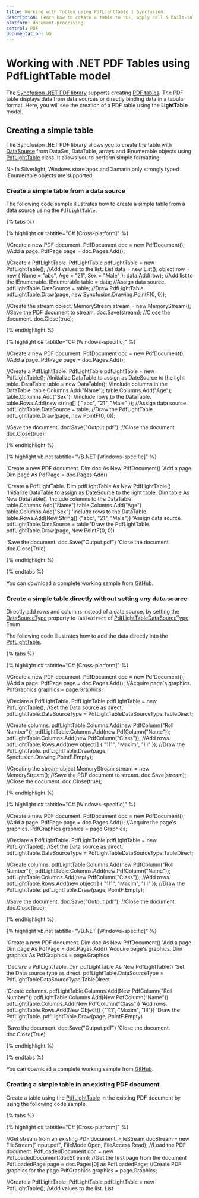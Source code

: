 ```yaml
---
title: Working with Tables using PdfLightTable | Syncfusion
description: Learn how to create a table to PDF, apply cell & built-in table styles, automatic pagination, customize the rows and columns, and more using the PdfLightTable.  
platform: document-processing
control: PDF
documentation: UG
---
```


# Working with .NET PDF Tables using PdfLightTable model

The [Syncfusion .NET PDF library](https://www.syncfusion.com/document-processing/pdf-framework/net) supports creating [PDF tables](https://www.syncfusion.com/document-processing/pdf-framework/net/pdf-library/pdf-tables). The PDF table displays data from data sources or directly binding data in a tabular format. Here, you will see the creation of a PDF table using the **LightTable** model.  

## Creating a simple table 

The Syncfusion .NET PDF library allows you to create the table with [DataSource](https://help.syncfusion.com/cr/document-processing/Syncfusion.Pdf.Tables.PdfLightTable.html#Syncfusion_Pdf_Tables_PdfLightTable_DataSource) from DataSet, DataTable, arrays and IEnumerable objects using [PdfLightTable](https://help.syncfusion.com/cr/document-processing/Syncfusion.Pdf.Tables.PdfLightTable.html) class. It allows you to perform simple formatting. 

N> In Silverlight, Windows store apps and Xamarin only strongly typed IEnumerable objects are supported.

### Create a simple table from a data source 

The following code sample illustrates how to create a simple table from a data source using the ``PdfLightTable``.

{% tabs %}

{% highlight c# tabtitle="C# [Cross-platform]" %}

//Create a new PDF document.
PdfDocument doc = new PdfDocument();
//Add a page.
PdfPage page = doc.Pages.Add();

//Create a PdfLightTable.
PdfLightTable pdfLightTable = new PdfLightTable();
//Add values to the list.
List<object> data = new List<object>();
object row = new { Name = "abc", Age = "21", Sex = "Male" };
data.Add(row);
//Add list to the IEnumerable.
IEnumerable<object> table = data;
//Assign data source.
pdfLightTable.DataSource = table;
//Draw PdfLightTable.
pdfLightTable.Draw(page, new Syncfusion.Drawing.PointF(0, 0));

//Create the stream object.
MemoryStream stream = new MemoryStream();
//Save the PDF document to stream.
doc.Save(stream);
//Close the document.
doc.Close(true);

{% endhighlight %}

{% highlight c# tabtitle="C# [Windows-specific]" %}

//Create a new PDF document.
PdfDocument doc = new PdfDocument();
//Add a page.
PdfPage page = doc.Pages.Add();

//Create a PdfLightTable.
PdfLightTable pdfLightTable = new PdfLightTable();
//Initialize DataTable to assign as DateSource to the light table.
DataTable table = new DataTable();
//Include columns in the DataTable.
table.Columns.Add("Name");
table.Columns.Add("Age");
table.Columns.Add("Sex");
//Include rows to the DataTable.
table.Rows.Add(new string[] { "abc", "21", "Male" });
//Assign data source.
pdfLightTable.DataSource = table;
//Draw the PdfLightTable.
pdfLightTable.Draw(page, new PointF(0, 0));

//Save the document.
doc.Save("Output.pdf");
//Close the document.
doc.Close(true);

{% endhighlight %}

{% highlight vb.net tabtitle="VB.NET [Windows-specific]" %}

'Create a new PDF document.
Dim doc As New PdfDocument()
'Add a page.
Dim page As PdfPage = doc.Pages.Add()

'Create a PdfLightTable.
Dim pdfLightTable As New PdfLightTable()
'Initialize DataTable to assign as DateSource to the light table.
Dim table As New DataTable()
'Include columns to the DataTable.
table.Columns.Add("Name")
table.Columns.Add("Age")
table.Columns.Add("Sex")
'Include rows to the DataTable.
table.Rows.Add(New String() {"abc", "21", "Male"})
'Assign data source.
pdfLightTable.DataSource = table
'Draw the PdfLightTable.
pdfLightTable.Draw(page, New PointF(0, 0))

'Save the document.
doc.Save("Output.pdf")
'Close the document.
doc.Close(True)

{% endhighlight %}

{% endtabs %}

You can download a complete working sample from [GitHub](https://github.com/SyncfusionExamples/PDF-Examples/tree/master/Table/PdfLightTable/Create-simple-table-from-data-source).

### Create a simple table directly without setting any data source 

Directly add rows and columns instead of a data source, by setting the [DataSourceType](https://help.syncfusion.com/cr/document-processing/Syncfusion.Pdf.Tables.PdfLightTable.html#Syncfusion_Pdf_Tables_PdfLightTable_DataSourceType) property to ``TableDirect`` of [PdfLightTableDataSourceType](https://help.syncfusion.com/cr/document-processing/Syncfusion.Pdf.Tables.PdfLightTableDataSourceType.html) Enum. 

The following code illustrates how to add the data directly into the [PdfLightTable](https://help.syncfusion.com/cr/document-processing/Syncfusion.Pdf.Tables.PdfLightTable.html). 

{% tabs %}

{% highlight c# tabtitle="C# [Cross-platform]" %}

//Create a new PDF document.
PdfDocument doc = new PdfDocument();
//Add a page.
PdfPage page = doc.Pages.Add();
//Acquire page's graphics.
PdfGraphics graphics = page.Graphics;

//Declare a PdfLightTable.
PdfLightTable pdfLightTable = new PdfLightTable();
//Set the Data source as direct.
pdfLightTable.DataSourceType = PdfLightTableDataSourceType.TableDirect;

//Create columns.
pdfLightTable.Columns.Add(new PdfColumn("Roll Number"));
pdfLightTable.Columns.Add(new PdfColumn("Name"));
pdfLightTable.Columns.Add(new PdfColumn("Class"));
//Add rows.
pdfLightTable.Rows.Add(new object[] { "111", "Maxim", "III" });
//Draw the PdfLightTable.
pdfLightTable.Draw(page, Syncfusion.Drawing.PointF.Empty);

//Creating the stream object
MemoryStream stream = new MemoryStream();
//Save the PDF document to stream.
doc.Save(stream);
//Close the document.
doc.Close(true);

{% endhighlight %}

{% highlight c# tabtitle="C# [Windows-specific]" %}

//Create a new PDF document.
PdfDocument doc = new PdfDocument();
//Add a page.
PdfPage page = doc.Pages.Add();
//Acquire the page's graphics.
PdfGraphics graphics = page.Graphics;

//Declare a PdfLightTable.
PdfLightTable pdfLightTable = new PdfLightTable();
//Set the Data source as direct.
pdfLightTable.DataSourceType = PdfLightTableDataSourceType.TableDirect;

//Create columns.
pdfLightTable.Columns.Add(new PdfColumn("Roll Number"));
pdfLightTable.Columns.Add(new PdfColumn("Name"));
pdfLightTable.Columns.Add(new PdfColumn("Class"));
//Add rows.
pdfLightTable.Rows.Add(new object[] { "111", "Maxim", "III" });
//Draw the PdfLightTable.
pdfLightTable.Draw(page, PointF.Empty);

//Save the document.
doc.Save("Output.pdf");
//Close the document.
doc.Close(true);

{% endhighlight %}

{% highlight vb.net tabtitle="VB.NET [Windows-specific]" %}

'Create a new PDF document.
Dim doc As New PdfDocument()
'Add a page.
Dim page As PdfPage = doc.Pages.Add()
'Acquire page's graphics.
Dim graphics As PdfGraphics = page.Graphics

'Declare a PdfLightTable.
Dim pdfLightTable As New PdfLightTable()
'Set the Data source type as direct.
pdfLightTable.DataSourceType = PdfLightTableDataSourceType.TableDirect

'Create columns.
pdfLightTable.Columns.Add(New PdfColumn("Roll Number"))
pdfLightTable.Columns.Add(New PdfColumn("Name"))
pdfLightTable.Columns.Add(New PdfColumn("Class"))
'Add rows.
pdfLightTable.Rows.Add(New Object() {"111", "Maxim", "III"})
'Draw the PdfLightTable.
pdfLightTable.Draw(page, PointF.Empty)

'Save the document.
doc.Save("Output.pdf")
'Close the document.
doc.Close(True)

{% endhighlight %}

{% endtabs %}

You can download a complete working sample from [GitHub](https://github.com/SyncfusionExamples/PDF-Examples/tree/master/Table/PdfLightTable/Add-the-data-directly-into-the-PDF-table).

### Creating a simple table in an existing PDF document 

Create a table using the [PdfLightTable](https://help.syncfusion.com/cr/document-processing/Syncfusion.Pdf.Tables.PdfLightTable.html) in the existing PDF document by using the following code sample. 

{% tabs %}

{% highlight c# tabtitle="C# [Cross-platform]" %}

//Get stream from an existing PDF document. 
FileStream docStream = new FileStream("input.pdf", FileMode.Open, FileAccess.Read);
//Load the PDF document. 
PdfLoadedDocument doc = new PdfLoadedDocument(docStream);
//Get the first page from the document
PdfLoadedPage page = doc.Pages[0] as PdfLoadedPage;
//Create PDF graphics for the page
PdfGraphics graphics = page.Graphics;

//Create a PdfLightTable.
PdfLightTable pdfLightTable = new PdfLightTable();
//Add values to the list.
List<object> data = new List<object>();
object row = new { Name = "abc", Age = "21", Sex = "Male" };
data.Add(row);

//Add list to IEnumerable.
IEnumerable<object> table = data;
//Assign data source.
pdfLightTable.DataSource = table;
//Draw PdfLightTable.
pdfLightTable.Draw(graphics, new Syncfusion.Drawing.PointF(0, 0));

//Creating the stream object.
MemoryStream stream = new MemoryStream();
//Save the PDF document to stream.
doc.Save(stream);
//Close the document.
doc.Close(true);

{% endhighlight %}

{% highlight c# tabtitle="C# [Windows-specific]" %}

//Load a PDF document.
PdfLoadedDocument doc = new PdfLoadedDocument("input.pdf");
//Get the first page from document.
PdfLoadedPage page = doc.Pages[0] as PdfLoadedPage;         
//Create PDF graphics for the page.
PdfGraphics graphics = page.Graphics;
            
// Create a PdfLightTable.
PdfLightTable pdfLightTable = new PdfLightTable();
//Initialize DataTable to assign as DateSource to the light table.
DataTable table = new DataTable();
//Include columns in the DataTable.
table.Columns.Add("Name");
table.Columns.Add("Age");
table.Columns.Add("Sex");
//Include rows to the DataTable.
table.Rows.Add(new string[] { "abc", "21", "Male" });
//Assign data source.
pdfLightTable.DataSource = table;
//Draw PdfLightTable.
pdfLightTable.Draw(graphics, new PointF(0, 0));

//Save the document.
doc.Save("Output.pdf");
//Close the document.
doc.Close(true);

{% endhighlight %}

{% highlight vb.net tabtitle="VB.NET [Windows-specific]" %}

'Load a PDF document.
Dim doc As New PdfLoadedDocument("input.pdf")
'Get the first page from document.
Dim page As PdfLoadedPage = TryCast(doc.Pages(0), PdfLoadedPage)
'Create PDF graphics for the page.
Dim graphics As PdfGraphics = page.Graphics

'Create a PdfLightTable.
Dim pdfLightTable As New PdfLightTable()
'Initialize DataTable to assign as DateSource to the light table.
Dim table As New DataTable()
'Include columns to the DataTable.
table.Columns.Add("Name")
table.Columns.Add("Age")
table.Columns.Add("Sex")
'Include rows to the DataTable.
table.Rows.Add(New String() {"abc", "21", "Male"})
'Assign data source.
pdfLightTable.DataSource = table
'Draw PdfLightTable.
pdfLightTable.Draw(graphics, New PointF(0, 0))

'Save the document.
doc.Save("Output.pdf")
'Close the document.
doc.Close(True)

{% endhighlight %}
{% endtabs %}

You can download a complete working sample from [GitHub](https://github.com/SyncfusionExamples/PDF-Examples/tree/master/Table/PdfLightTable/Creating-the-table-in-an-existing-PDF-document).

## Support for cell customization 

The [PdfLightTable](https://help.syncfusion.com/cr/document-processing/Syncfusion.Pdf.Tables.PdfLightTable.html) allows users to customize cell font, background, border, etc. using [PdfCellStyle](https://help.syncfusion.com/cr/document-processing/Syncfusion.Pdf.Tables.PdfCellStyle.html).

The following code sample illustrates how to customize the cell properties in ``PdfLightTable``.

{% tabs %}

{% highlight c# tabtitle="C# [Cross-platform]" %}

//Create a new PDF document.
PdfDocument doc = new PdfDocument();
//Add a page.
PdfPage page = doc.Pages.Add();

//Create a PdfLightTable.
PdfLightTable pdfLightTable = new PdfLightTable();
//Set the DataSourceType as Direct.
pdfLightTable.DataSourceType = PdfLightTableDataSourceType.TableDirect;
//Create columns.
pdfLightTable.Columns.Add(new PdfColumn("Roll Number"));
pdfLightTable.Columns.Add(new PdfColumn("Name"));
pdfLightTable.Columns.Add(new PdfColumn("Class"));
//Add Rows.
pdfLightTable.Rows.Add(new object[] { "111", "Maxim", "III" });
pdfLightTable.Rows.Add(new object[] { "112", "Minim", "III" });

//Create the font for setting the style.
PdfFont font = new PdfStandardFont(PdfFontFamily.Helvetica, 14);
//Declare and define the alternate style.
PdfCellStyle altStyle = new PdfCellStyle(font, PdfBrushes.White, PdfPens.Green);
altStyle.BackgroundBrush = PdfBrushes.DarkGray;
//Declare and define the header style.
PdfCellStyle headerStyle = new PdfCellStyle(font, PdfBrushes.White, PdfPens.Brown);
headerStyle.BackgroundBrush = PdfBrushes.Red;
//Set the alternate and header style to table. 
pdfLightTable.Style.AlternateStyle = altStyle;
pdfLightTable.Style.HeaderStyle = headerStyle;
//Show header in the table.
pdfLightTable.Style.ShowHeader = true;
//Draw the PdfLightTable.
pdfLightTable.Draw(page, Syncfusion.Drawing.PointF.Empty);

//Creating the stream object.
MemoryStream stream = new MemoryStream();
//Save the PDF document to stream.
doc.Save(stream);
//Close the document.
doc.Close(true);

{% endhighlight %}

{% highlight c# tabtitle="C# [Windows-specific]" %}

//Create a new PDF document.
PdfDocument doc = new PdfDocument();
//Add a page.
PdfPage page = doc.Pages.Add();

//Create a PdfLightTable.
PdfLightTable pdfLightTable = new PdfLightTable();
//Set the DataSourceType as Direct.
pdfLightTable.DataSourceType = PdfLightTableDataSourceType.TableDirect;

//Create columns.
pdfLightTable.Columns.Add(new PdfColumn("Roll Number"));
pdfLightTable.Columns.Add(new PdfColumn("Name"));
pdfLightTable.Columns.Add(new PdfColumn("Class"));
//Add Rows.
pdfLightTable.Rows.Add(new object[] { "111", "Maxim", "III" });
pdfLightTable.Rows.Add(new object[] { "112", "Minim", "III" });

//Create the font for setting the style.
PdfFont font = new PdfStandardFont(PdfFontFamily.Helvetica, 14);
//Declare and define the alternate style.
PdfCellStyle altStyle = new PdfCellStyle(font, PdfBrushes.White, PdfPens.Green);
altStyle.BackgroundBrush = PdfBrushes.DarkGray;
//Declare and define the header style.
PdfCellStyle headerStyle = new PdfCellStyle(font, PdfBrushes.White, PdfPens.Brown);
headerStyle.BackgroundBrush = PdfBrushes.Red;
//Set the alternate style and header style to table. 
pdfLightTable.Style.AlternateStyle = altStyle;
pdfLightTable.Style.HeaderStyle = headerStyle;
//Show header in the table.
pdfLightTable.Style.ShowHeader = true;
//Draw the PdfLightTable.
pdfLightTable.Draw(page, PointF.Empty);

//Save the document.
doc.Save("Output.pdf");
//Close the document.
doc.Close(true);

{% endhighlight %}

{% highlight vb.net tabtitle="VB.NET [Windows-specific]" %}

'Create a new PDF document.
Dim doc As New PdfDocument()
'Add a page.
Dim page As PdfPage = doc.Pages.Add()

'Create a PdfLightTable.
Dim pdfLightTable As New PdfLightTable()
'Set the DataSourceType as Direct.
pdfLightTable.DataSourceType = PdfLightTableDataSourceType.TableDirect

'Create columns.
pdfLightTable.Columns.Add(New PdfColumn("Roll Number"))
pdfLightTable.Columns.Add(New PdfColumn("Name"))
pdfLightTable.Columns.Add(New PdfColumn("Class"))
'Add Rows.
pdfLightTable.Rows.Add(New Object() {"111", "Maxim", "III"})
pdfLightTable.Rows.Add(New Object() {"112", "Minim", "III"})

'Create the font for setting the style.
Dim font As PdfFont = New PdfStandardFont(PdfFontFamily.Helvetica, 14)
'Declare and define the alternate style.
Dim altStyle As New PdfCellStyle(font, PdfBrushes.White, PdfPens.Green)
altStyle.BackgroundBrush = PdfBrushes.DarkGray
'Declare and define the header style.
Dim headerStyle As New PdfCellStyle(font, PdfBrushes.White, PdfPens.Brown)
headerStyle.BackgroundBrush = PdfBrushes.Red
'Set the alternate and header style to table. 
pdfLightTable.Style.AlternateStyle = altStyle
pdfLightTable.Style.HeaderStyle = headerStyle
'Show the header in the table.
pdfLightTable.Style.ShowHeader = True
'Draw the PdfLightTable.
pdfLightTable.Draw(page, PointF.Empty)

'Save the document.
doc.Save("Output.pdf")
'Close the document.
doc.Close(True)

{% endhighlight %}
{% endtabs %}

You can download a complete working sample from [GitHub](https://github.com/SyncfusionExamples/PDF-Examples/tree/master/Table/PdfLightTable/Customize-the-table-cell-in-PDF-document).

### Draw graphics elements in a particular cell 

You can set different styles for particular cell using [BeginCellLayout](https://help.syncfusion.com/cr/document-processing/Syncfusion.Pdf.Tables.PdfLightTable.html) and [EndCellLayout](https://help.syncfusion.com/cr/document-processing/Syncfusion.Pdf.Tables.PdfLightTable.html) events in [PdfLightTable](https://help.syncfusion.com/cr/document-processing/Syncfusion.Pdf.Tables.PdfLightTable.html) class. 

The following code example illustrates how to draw the graphics elements in the particular cell using these event handlers. 

{% tabs %}

{% highlight c# tabtitle="C# [Cross-platform]" %}

//Create a new PDF document.
PdfDocument doc = new PdfDocument();
//Add a page.
PdfPage page = doc.Pages.Add();

//Create a PdfLightTable.
PdfLightTable pdfLightTable = new PdfLightTable();
//Set the DataSourceType as Direct.
pdfLightTable.DataSourceType = PdfLightTableDataSourceType.TableDirect;

//Create columns.
pdfLightTable.Columns.Add(new PdfColumn("Roll Number"));
pdfLightTable.Columns.Add(new PdfColumn("Name"));
pdfLightTable.Columns.Add(new PdfColumn("Class"));
//Add rows.
pdfLightTable.Rows.Add(new object[] { "111", "Maxim", "III" });
pdfLightTable.Rows.Add(new object[] { "112", "Minim", "III" });
//Subscribe to events.
pdfLightTable.BeginCellLayout += pdfLightTable_BeginCellLayout;
pdfLightTable.EndCellLayout += pdfLightTable_EndCellLayout;
//Show the header.
pdfLightTable.Style.ShowHeader = true;
//Draw the PdfLightTable.
pdfLightTable.Draw(page, Syncfusion.Drawing.PointF.Empty);

//Creating the stream object.
MemoryStream stream = new MemoryStream();
//Save the PDF document to stream.
doc.Save(stream);
//Close the document.
doc.Close(true);

private void pdfLightTable_EndCellLayout(object sender, EndCellLayoutEventArgs args)
{
    if (args.RowIndex == 0 && args.CellIndex == 0)
    {
        //Load the image as a stream.
        FileStream imageStream = new FileStream("Image.jpg", FileMode.Open, FileAccess.Read);
        args.Graphics.DrawImage(new PdfBitmap(imageStream), args.Bounds);
    }
}
private void pdfLightTable_BeginCellLayout(object sender, BeginCellLayoutEventArgs args)
{
    if (args.RowIndex == 0 && args.CellIndex == 1)
    {
        args.Graphics.DrawEllipse(PdfBrushes.Red, args.Bounds);
    }
}

{% endhighlight %}

{% highlight c# tabtitle="C# [Windows-specific]" %}

//Create a new PDF document.
PdfDocument doc = new PdfDocument();
//Add a page.
PdfPage page = doc.Pages.Add();

//Create a PdfLightTable.
PdfLightTable pdfLightTable = new PdfLightTable();
//Set the DataSourceType as Direct.
pdfLightTable.DataSourceType = PdfLightTableDataSourceType.TableDirect;

//Create columns.
pdfLightTable.Columns.Add(new PdfColumn("Roll Number"));
pdfLightTable.Columns.Add(new PdfColumn("Name"));
pdfLightTable.Columns.Add(new PdfColumn("Class"));
//Add rows.
pdfLightTable.Rows.Add(new object[] { "111", "Maxim", "III" });
pdfLightTable.Rows.Add(new object[] { "112", "Minim", "III" });
//Subscribe to events.
pdfLightTable.BeginCellLayout += pdfLightTable_BeginCellLayout;
pdfLightTable.EndCellLayout+=pdfLightTable_EndCellLayout;
//Show the header.
pdfLightTable.Style.ShowHeader = true;
//Draw the PdfLightTable.
pdfLightTable.Draw(page, PointF.Empty);

//Save the document.
doc.Save("Output.pdf");
//Close the document.
doc.Close(true);

private void pdfLightTable_EndCellLayout(object sender, EndCellLayoutEventArgs args)
{
    if (args.RowIndex == 0 && args.CellIndex == 0)
    {
        args.Graphics.DrawImage(new PdfBitmap(imageFileName), args.Bounds);
    }
}
private void pdfLightTable_BeginCellLayout(object sender, BeginCellLayoutEventArgs args)
{
    if (args.RowIndex == 0 && args.CellIndex == 1)
    {
        args.Graphics.DrawEllipse(PdfBrushes.Red, args.Bounds);
    }
}

{% endhighlight %}

{% highlight vb.net tabtitle="VB.NET [Windows-specific]" %}

'Create a new PDF document.
Dim doc As New PdfDocument()
'Add a page.
Dim page As PdfPage = doc.Pages.Add()

'Declare a PdfLightTable.
Dim pdfLightTable As New PdfLightTable()
'Set the DataSourceType as Direct.
pdfLightTable.DataSourceType = PdfLightTableDataSourceType.TableDirect

'Create columns.
pdfLightTable.Columns.Add(New PdfColumn("Roll Number"))
pdfLightTable.Columns.Add(New PdfColumn("Name"))
pdfLightTable.Columns.Add(New PdfColumn("Class"))
'Add rows.
pdfLightTable.Rows.Add(New Object() {"111", "Maxim", "III"})
pdfLightTable.Rows.Add(New Object() {"112", "Minim", "III"})
'Subscribe to events.
AddHandler pdfLightTable.BeginCellLayout, AddressOf pdfLightTable_BeginCellLayout
AddHandler pdfLightTable.EndCellLayout, AddressOf pdfLightTable_EndCellLayout
'Show the header.
pdfLightTable.Style.ShowHeader = True
'Draw the PdfLightTable.
pdfLightTable.Draw(page, PointF.Empty)

'Save the document.
doc.Save("Output.pdf")
'Close the document.
doc.Close(True)

Private Sub pdfLightTable_EndCellLayout(ByVal sender As Object, ByVal args As EndCellLayoutEventArgs)
    If args.RowIndex = 0 AndAlso args.CellIndex = 0 Then
        args.Graphics.DrawImage(New PdfBitmap(imageFileName), args.Bounds)
    End If
End Sub
Private Sub pdfLightTable_BeginCellLayout(ByVal sender As Object, ByVal args As BeginCellLayoutEventArgs)
    If args.RowIndex = 0 AndAlso args.CellIndex = 1 Then
        args.Graphics.DrawEllipse(PdfBrushes.Red, args.Bounds)
    End If
End Sub

{% endhighlight %}

{% endtabs %}

You can download a complete working sample from [GitHub](https://github.com/SyncfusionExamples/PDF-Examples/tree/master/Table/PdfLightTable/Draw-graphics-element-in-particular-cell).

## Support for rows and columns customization 

### Row customization 

[PdfLightTable](https://help.syncfusion.com/cr/document-processing/Syncfusion.Pdf.Tables.PdfLightTable.html) doesn't provide direct support for row customization. However, this can be done through the event handlers. The following code sample illustrates how to customize the row in ``PdfLightTable`` using [BeginRowLayout](https://help.syncfusion.com/cr/document-processing/Syncfusion.Pdf.Tables.PdfLightTable.html#Syncfusion_Pdf_Tables_PdfLightTable_BeginRowLayout) and [EndRowLayout](https://help.syncfusion.com/cr/document-processing/Syncfusion.Pdf.Tables.PdfLightTable.html#Syncfusion_Pdf_Tables_PdfLightTable_EndRowLayout) event handlers.

{% tabs %}

{% highlight c# tabtitle="C# [Cross-platform]" %}

//Create a new PDF document.
PdfDocument doc = new PdfDocument();
//Add a page.
PdfPage page = doc.Pages.Add();

//Create a PdfLightTable.
PdfLightTable pdfLightTable = new PdfLightTable();
//Set the DataSourceType as Direct.
pdfLightTable.DataSourceType = PdfLightTableDataSourceType.TableDirect;

//Create columns.
pdfLightTable.Columns.Add(new PdfColumn("Roll Number"));
pdfLightTable.Columns.Add(new PdfColumn("Name"));
pdfLightTable.Columns.Add(new PdfColumn("Class"));
//Add rows.
pdfLightTable.Rows.Add(new object[] { "111", "Maxim", "III" });
pdfLightTable.Rows.Add(new object[] { "112", "Minim", "III" });
pdfLightTable.Rows.Add(new object[] { "113", "john", "III" });
pdfLightTable.Rows.Add(new object[] { "114", "peter", "III" });
//Subscribe to events.
pdfLightTable.BeginRowLayout += pdfLightTable_BeginRowLayout;
pdfLightTable.EndRowLayout += pdfLightTable_EndRowLayout;
//Draw the PdfLightTable.
pdfLightTable.Draw(page, Syncfusion.Drawing.PointF.Empty);

//Create the stream object.
MemoryStream stream = new MemoryStream();
//Save the PDF document to the stream.
doc.Save(stream);
//Close the document.
doc.Close(true);

private void pdfLightTable_EndRowLayout(object sender, EndRowLayoutEventArgs args)
{
    //Customize the rows when the row layout ends.
    if (args.RowIndex == 3)
    args.Cancel = true;
}

private void pdfLightTable_BeginRowLayout(object sender, BeginRowLayoutEventArgs args)
{
    //Apply the column span.
    if (args.RowIndex == 1)
    {
        PdfLightTable table = (PdfLightTable)sender;
        int count = table.Columns.Count;
        int[] spanMap = new int[count];
        //Set just spanned cells. Negative values are not allowed.
        spanMap[0] = 2;
        spanMap[1] = 3;
        args.ColumnSpanMap = spanMap;
    }
}

{% endhighlight %}

{% highlight c# tabtitle="C# [Windows-specific]" %}

//Create a new PDF document.
PdfDocument doc = new PdfDocument();

//Add a page.
PdfPage page = doc.Pages.Add();

//Create a PdfLightTable.
PdfLightTable pdfLightTable = new PdfLightTable();

//Set the DataSourceType as Direct.
pdfLightTable.DataSourceType = PdfLightTableDataSourceType.TableDirect;

//Create columns.
pdfLightTable.Columns.Add(new PdfColumn("Roll Number"));
pdfLightTable.Columns.Add(new PdfColumn("Name"));
pdfLightTable.Columns.Add(new PdfColumn("Class"));

//Add rows.
pdfLightTable.Rows.Add(new object[] { "111", "Maxim", "III" });
pdfLightTable.Rows.Add(new object[] { "112", "Minim", "III" });
pdfLightTable.Rows.Add(new object[] { "113", "john", "III" });
pdfLightTable.Rows.Add(new object[] { "114", "peter", "III" });

//Subscribe to events.
pdfLightTable.BeginRowLayout+=pdfLightTable_BeginRowLayout;
pdfLightTable.EndRowLayout+=pdfLightTable_EndRowLayout;

//Draw the PdfLightTable.
pdfLightTable.Draw(page, PointF.Empty);

//Save the document.
doc.Save("Output.pdf");
//Close the document.
doc.Close(true);

private void pdfLightTable_EndRowLayout(object sender, EndRowLayoutEventArgs args)
{
    //Customize the rows when the row layout ends.
    if (args.RowIndex == 3)
        args.Cancel = true;
}

private void pdfLightTable_BeginRowLayout(object sender, BeginRowLayoutEventArgs args)
{
    //Apply column span.
    if (args.RowIndex == 1)
    {
        PdfLightTable table = (PdfLightTable)sender;
        int count = table.Columns.Count;
        int[] spanMap = new int[count];

        //Set just spanned cells. Negative values are not allowed.
        spanMap[0] = 2;
        spanMap[1] = 3;
        args.ColumnSpanMap = spanMap;
    }
}

{% endhighlight %}

{% highlight vb.net tabtitle="VB.NET [Windows-specific]" %}

'Create a new PDF document.
Dim doc As New PdfDocument()
'Add a page.
Dim page As PdfPage = doc.Pages.Add()

'Create a PdfLightTable.
Dim pdfLightTable As New PdfLightTable()
'Set the DataSourceType as Direct.
pdfLightTable.DataSourceType = PdfLightTableDataSourceType.TableDirect

'Create columns.
pdfLightTable.Columns.Add(New PdfColumn("Roll Number"))
pdfLightTable.Columns.Add(New PdfColumn("Name"))
pdfLightTable.Columns.Add(New PdfColumn("Class"))
'Add rows.
pdfLightTable.Rows.Add(New Object() { "111", "Maxim", "III" })
pdfLightTable.Rows.Add(New Object() { "112", "Minim", "III" })
pdfLightTable.Rows.Add(New Object() { "113", "john", "III" })
pdfLightTable.Rows.Add(New Object() { "114", "peter", "III" })
'Subscribe to events.
AddHandler pdfLightTable.BeginRowLayout, AddressOf pdfLightTable_BeginRowLayout
AddHandler pdfLightTable.EndRowLayout, AddressOf pdfLightTable_EndRowLayout
'Draw the PdfLightTable.
pdfLightTable.Draw(page, PointF.Empty)

'Save the document.
doc.Save("Output.pdf")
'Close the document.
doc.Close(True)

Private Sub pdfLightTable_EndRowLayout(ByVal sender As Object, ByVal args As EndRowLayoutEventArgs)
    'Customize the rows when the row layout ends.
    If args.RowIndex = 3 Then
        args.Cancel = True
    End If
End Sub
Private Sub pdfLightTable_BeginRowLayout(ByVal sender As Object, ByVal args As BeginRowLayoutEventArgs)
    'Apply column span.
    If args.RowIndex = 1 Then
        Dim table As PdfLightTable = CType(sender, PdfLightTable)
        Dim count As Integer = table.Columns.Count
        Dim spanMap(count - 1) As Integer
        ' Set just spanned cells. Negative values are not allowed.
        spanMap(0) = 2
        spanMap(1) = 3
        args.ColumnSpanMap = spanMap
    End If
End Sub

{% endhighlight %}

{% endtabs %}

You can download a complete working sample from [GitHub](https://github.com/SyncfusionExamples/PDF-Examples/tree/master/Table/PdfLightTable/Row-customization-of-the-table-in-PDF-document).

### Column customization 

The following code sample illustrates how to customize the column in [PdfLightTable](https://help.syncfusion.com/cr/document-processing/Syncfusion.Pdf.Tables.PdfLightTable.html) using the [PdfStringFormat](https://help.syncfusion.com/cr/document-processing/Syncfusion.Pdf.Graphics.PdfStringFormat.html) class. 

{% tabs %}

{% highlight c# tabtitle="C# [Cross-platform]" %}

//Create a new PDF document.
PdfDocument doc = new PdfDocument();
//Add a page
PdfPage page = doc.Pages.Add();
//Acquire the page's graphics.
PdfGraphics graphics = page.Graphics;

//Create a PdfLightTable.
PdfLightTable pdfLightTable = new PdfLightTable();
//Set the DataSourceType as Direct.
pdfLightTable.DataSourceType = PdfLightTableDataSourceType.TableDirect;

//Create columns.
pdfLightTable.Columns.Add(new PdfColumn("Roll Number"));
pdfLightTable.Columns.Add(new PdfColumn("Name"));
pdfLightTable.Columns.Add(new PdfColumn("Class"));
//Add rows.
pdfLightTable.Rows.Add(new object[] { "111", "john", "III" });
//Specify the column name.
pdfLightTable.Columns[1].ColumnName = "Student Name";

//Create and customize the string formats.
PdfStringFormat format = new PdfStringFormat();
format.Alignment = PdfTextAlignment.Center;
format.LineAlignment = PdfVerticalAlignment.Bottom;
//Apply the string format.
pdfLightTable.Columns[0].StringFormat = format;
//Style to display the header.
pdfLightTable.Style.ShowHeader = true;
//Draw the PdfLightTable.
pdfLightTable.Draw(page, Syncfusion.Drawing.PointF.Empty);

//Creating the stream object.
MemoryStream stream = new MemoryStream();
//Save the PDF document to the stream.
doc.Save(stream);
//Close the document.
doc.Close(true);

{% endhighlight %}

{% highlight c# tabtitle="C# [Windows-specific]" %}

//Create a new PDF document.
PdfDocument doc = new PdfDocument();
//Add a page.
PdfPage page = doc.Pages.Add();
//Acquire the page's graphics.
PdfGraphics graphics = page.Graphics;

//Create a PdfLightTable.
PdfLightTable pdfLightTable = new PdfLightTable();
//Set the DataSourceType as Direct.
pdfLightTable.DataSourceType = PdfLightTableDataSourceType.TableDirect;

//Create columns.
pdfLightTable.Columns.Add(new PdfColumn("Roll Number"));
pdfLightTable.Columns.Add(new PdfColumn("Name"));
pdfLightTable.Columns.Add(new PdfColumn("Class"));
//Add rows.
pdfLightTable.Rows.Add(new object[] { "111", "john", "III" });
//Specify the column name.
pdfLightTable.Columns[1].ColumnName = "Student Name";

//Create and customize the string formats.
PdfStringFormat format = new PdfStringFormat();
format.Alignment = PdfTextAlignment.Center;
format.LineAlignment = PdfVerticalAlignment.Bottom;
//Apply the string format.
pdfLightTable.Columns[0].StringFormat = format;
//Style to display header.
pdfLightTable.Style.ShowHeader = true;
//Draw the PdfLightTable.
pdfLightTable.Draw(page, PointF.Empty);

//Save the document.
doc.Save("Output.pdf");
//Close the document.
doc.Close(true);

{% endhighlight %}

{% highlight vb.net tabtitle="VB.NET [Windows-specific]" %}

'Create a new PDF document.
Dim doc As New PdfDocument()
'Add a page.
Dim page As PdfPage = doc.Pages.Add()
'Acquire page's graphics.
Dim graphics As PdfGraphics = page.Graphics

'Create a PdfLightTable.
Dim pdfLightTable As New PdfLightTable()
'Set the DataSourceType as Direct.
pdfLightTable.DataSourceType = PdfLightTableDataSourceType.TableDirect

'Create columns.
pdfLightTable.Columns.Add(New PdfColumn("Roll Number"))
pdfLightTable.Columns.Add(New PdfColumn("Name"))
pdfLightTable.Columns.Add(New PdfColumn("Class"))
'Add rows.
pdfLightTable.Rows.Add(New Object() { "111", "john", "III" })
'Specify the column name.
pdfLightTable.Columns(1).ColumnName = "Student Name"

'Create and customize the string format.
Dim format As New PdfStringFormat()
format.Alignment = PdfTextAlignment.Center
format.LineAlignment = PdfVerticalAlignment.Bottom
'Apply the string format.
pdfLightTable.Columns(0).StringFormat = format
'Style to display the header.
pdfLightTable.Style.ShowHeader = True
'Draw the PdfLightTable.
pdfLightTable.Draw(page, PointF.Empty)

'Save the document.
doc.Save("Output.pdf")
'Close the document.
doc.Close(True)

{% endhighlight %}

{% endtabs %}

You can download a complete working sample from [GitHub](https://github.com/SyncfusionExamples/PDF-Examples/tree/master/Table/PdfLightTable/Column-customization-of-the-table-in-PDF-document).

## Table customization 

The Syncfusion .NET PDF library supports users to create a customizable PDF table like [CellSpacing](https://help.syncfusion.com/cr/document-processing/Syncfusion.Pdf.Tables.PdfLightTableStyle.html#Syncfusion_Pdf_Tables_PdfLightTableStyle_CellSpacing), [CellPadding](https://help.syncfusion.com/cr/document-processing/Syncfusion.Pdf.Tables.PdfLightTableStyle.html#Syncfusion_Pdf_Tables_PdfLightTableStyle_CellPadding), [RepeatHeader](https://help.syncfusion.com/cr/document-processing/Syncfusion.Pdf.Tables.PdfLightTableStyle.html#Syncfusion_Pdf_Tables_PdfLightTableStyle_RepeatHeader), [ShowHeader](https://help.syncfusion.com/cr/document-processing/Syncfusion.Pdf.Tables.PdfLightTableStyle.html#Syncfusion_Pdf_Tables_PdfLightTableStyle_ShowHeader), etc. This can be achieved by using the [PdfLightTableStyle](https://help.syncfusion.com/cr/document-processing/Syncfusion.Pdf.Tables.PdfLightTableStyle.html) class. 

The following code sample illustrates how to customize the table using [PdfLightTable](https://help.syncfusion.com/cr/document-processing/Syncfusion.Pdf.Tables.PdfLightTable.html).

{% tabs %}

{% highlight c# tabtitle="C# [Cross-platform]" %}

//Create a new PDF document.
PdfDocument document = new PdfDocument();
//Add a page.
PdfPage page = document.Pages.Add();

//Create a PdfLightTable.
PdfLightTable pdfLightTable = new PdfLightTable();
//Add values to the list.
List<object> data = new List<object>();
object row = new { Name = "abc", Age = "21", Sex = "Male" };
data.Add(row);

//Add list to IEnumerable.
IEnumerable<object> table = data;
//Assign data source.
pdfLightTable.DataSource = table;
//Declare and define light table style.
PdfLightTableStyle lightTableStyle = new PdfLightTableStyle();
//Set cell padding, which specifies the space between the border and content of the cell.
lightTableStyle.CellPadding = 2;
//Set cell spacing, which specifies the space between the adjacent cells.
lightTableStyle.CellSpacing = 2;
//Sets to show header in the table.
lightTableStyle.ShowHeader = true;
//Sets to repeat the header on each page.
lightTableStyle.RepeatHeader = true;
//Apply style.
pdfLightTable.Style = lightTableStyle;
//Draw PdfLightTable.
pdfLightTable.Draw(page, new PointF(0, 0));

//Creating the stream object.
MemoryStream stream = new MemoryStream();
//Save the document as a stream.
document.Save(stream);
//Close the document.
document.Close(true);
{% endhighlight %}

{% highlight c# tabtitle="C# [Windows-specific]" %}

//Create a new PDF document.
PdfDocument document = new PdfDocument();
//Add a page.
PdfPage page = document.Pages.Add();

//Create a PdfLightTable.
PdfLightTable pdfLightTable = new PdfLightTable();
//Initialize DataTable to assign as DateSource to the light table.
DataTable table = new DataTable();
//Include columns in the DataTable.
table.Columns.Add("Name");
table.Columns.Add("Age");
table.Columns.Add("Sex");
//Include rows to the DataTable.
table.Rows.Add(new string[] { "abc", "21", "Male" });

//Assign data source.
pdfLightTable.DataSource = table;
//Declare and define light table style.
PdfLightTableStyle lightTableStyle = new PdfLightTableStyle();
//Set cell padding, which specifies the space between the border and content of the cell.
lightTableStyle.CellPadding = 2;
//Set cell spacing, which specifies the space between the adjacent cells.
lightTableStyle.CellSpacing = 2;
//Sets to show header in the table.
lightTableStyle.ShowHeader = true;
//Sets to repeat the header on each page.
lightTableStyle.RepeatHeader = true;
//Apply the style.
pdfLightTable.Style = lightTableStyle;
//Draw PdfLightTable.
pdfLightTable.Draw(page, new PointF(0, 0));

//Save the document.
document.Save("Output.pdf");
//Close the document.
document.Close(true);

{% endhighlight %}

{% highlight vb.net tabtitle="VB.NET [Windows-specific]" %}

'Create a new PDF document.
Dim document As New PdfDocument()
'Add a page.
Dim page As PdfPage = document.Pages.Add()

'Create a PdfLightTable.
Dim pdfLightTable As New PdfLightTable()
'Initialize DataTable to assign as DateSource to the light table.
Dim table As New DataTable()
'Include columns to the DataTable.
table.Columns.Add("Name")
table.Columns.Add("Age")
table.Columns.Add("Sex")
'Include rows to the DataTable.
table.Rows.Add(New String() {"abc", "21", "Male"})

'Assign data source.
pdfLightTable.DataSource = table
'Declare and define light table style.
Dim lightTableStyle As New PdfLightTableStyle()
'Set cell padding, which specifies the space between the border and content of the cell.
lightTableStyle.CellPadding = 2
'Set cell spacing, which specifies the space between the adjacent cells.
lightTableStyle.CellSpacing = 2
'Sets to show header in the table.
lightTableStyle.ShowHeader = True
'Sets to repeat the header on each page.
lightTableStyle.RepeatHeader = True
'Apply the style.
pdfLightTable.Style = lightTableStyle
'Draw PdfLightTable.
pdfLightTable.Draw(page, New PointF(0, 0))

'Save the document.
document.Save("Output.pdf")
'Close the document.
document.Close(True)

{% endhighlight %}

{% endtabs %}

You can download a complete working sample from [GitHub](https://github.com/SyncfusionExamples/PDF-Examples/tree/master/Table/PdfLightTable/Customize-the-table-in-a-PDF-document).

## Built-in table styles 

In-built table styles can be applied to [PdfLightTable](https://help.syncfusion.com/cr/document-processing/Syncfusion.Pdf.Tables.PdfLightTable.html), and the appearance is made similar to Microsoft Word’s built-in table styles. You can also apply in-built table styles with the following additional table style options.

* Banded columns
* Banded rows
* First column
* Last column
* Header row
* Last row

The following code example illustrates how to apply built-in table style using [ApplyBuiltinStyle](https://help.syncfusion.com/cr/document-processing/Syncfusion.Pdf.Tables.PdfLightTable.html#Syncfusion_Pdf_Tables_PdfLightTable_ApplyBuiltinStyle_Syncfusion_Pdf_PdfLightTableBuiltinStyle_) method of the ``PdfLightTable`` with styles from [PdfLightTableBuiltinStyle](https://help.syncfusion.com/cr/document-processing/Syncfusion.Pdf.PdfLightTableBuiltinStyle.html) Enum.

{% tabs %}

{% highlight c# tabtitle="C# [Cross-platform]" %}

//Create a new PDF document.
PdfDocument doc = new PdfDocument();
//Add a page.
PdfPage page = doc.Pages.Add();

//Create a PdfLightTable.
PdfLightTable pdfLightTable = new PdfLightTable();
//Add values to the list.
List<object> data = new List<object>();
Object row1 = new { ID = "E01", Name = "Clay" };
Object row2 = new { ID = "E02", Name = "Thomas" };
Object row3 = new { ID = "E03", Name = "George" };
Object row4 = new { ID = "E04", Name = "Steffen" };
Object row5 = new { ID = "E05", Name = "Mathew" };
data.Add(row1);
data.Add(row2);
data.Add(row3);
data.Add(row4);
data.Add(row5);

//Add list to IEnumerable.
IEnumerable<object> dataTable = data;
//Assign data source.
pdfLightTable.DataSource = dataTable;
//Apply built-in table style.
pdfLightTable.ApplyBuiltinStyle(PdfLightTableBuiltinStyle.GridTable4Accent2);
//Draw the grid to the page of a PDF document.
pdfLightTable.Draw(page, new Syncfusion.Drawing.PointF(10, 10));

//Creating the stream object.
MemoryStream stream = new MemoryStream();
//Save the document as a stream.
doc.Save(stream);
//Close the document.
doc.Close(true);

{% endhighlight %}

{% highlight c# tabtitle="C# [Windows-specific]" %}

//Create a new PDF document.
PdfDocument doc = new PdfDocument();
//Add a page.
PdfPage page = doc.Pages.Add();

//Create a PdfLightTable.
PdfLightTable pdfLightTable = new PdfLightTable();
//Create a DataTable.
DataTable dataTable = new DataTable();
//Add columns to the DataTable.
dataTable.Columns.Add("ID");
dataTable.Columns.Add("Name");
//Add rows to the DataTable.
dataTable.Rows.Add(new object[] { "E01", "Clay" });
dataTable.Rows.Add(new object[] { "E02", "Thomas" });
dataTable.Rows.Add(new object[] { "E03", "George" });
dataTable.Rows.Add(new object[] { "E04", "Stefan" });
dataTable.Rows.Add(new object[] { "E05", "Mathew" });
//Assign data source.
pdfLightTable.DataSource = dataTable;
//Apply built-in table style.
pdfLightTable.ApplyBuiltinStyle(PdfLightTableBuiltinStyle.GridTable4Accent2);
//Draw the grid to the page of PDF document.
pdfLightTable.Draw(page, new PointF(10, 10));

//Save the document.
doc.Save("Output.pdf");
//Close the document
doc.Close(true);

{% endhighlight %}

{% highlight vb.net tabtitle="VB.NET [Windows-specific]" %}

'Create a new PDF document.
Dim doc As New PdfDocument()
'Add a page.
Dim page As PdfPage = doc.Pages.Add()

'Create a PdfLightTable.
Dim pdfLightTable As New PdfLightTable()
'Create a DataTable.
Dim dataTable As New DataTable()
'Add columns to the DataTable.
dataTable.Columns.Add("ID")
dataTable.Columns.Add("Name")
'Add rows to the DataTable.
dataTable.Rows.Add(New Object() {"E01", "Clay"})
dataTable.Rows.Add(New Object() {"E02", "Thomas"})
dataTable.Rows.Add(New Object() {"E03", "George"})
dataTable.Rows.Add(new object() { "E04", "Stefan"})
dataTable.Rows.Add(new object() { "E05", "Mathew"})
'Assign data source.
pdfLightTable.DataSource = dataTable
'Apply built-in table style.
pdfLightTable.ApplyBuiltinStyle(PdfLightTableBuiltinStyle.GridTable4Accent2)
'Draw grid to the page of PDF document.
pdfLightTable.Draw(page, New PointF(10, 10))

'Save the document.
doc.Save("Output.pdf")
'Close the document
doc.Close(True)

{% endhighlight %}

{% endtabs %}

You can download a complete working sample from [GitHub](https://github.com/SyncfusionExamples/PDF-Examples/tree/master/Table/PdfLightTable/Create-table-with-built-in-style).

The following image shows the PDF document with ```PdfGridBuiltinStyle.Gridtable4Accent2```.
<img src="Table_images/Gridtable4Accent2.png" alt="Gridtable4Accent2 image" width="100%" Height="Auto"/>

## Pagination 

The Syncfusion .NET PDF library provides support to paginate the [PdfLightTable](https://help.syncfusion.com/cr/document-processing/Syncfusion.Pdf.Tables.PdfLightTable.html) using [PdfLightTableLayoutFormat](https://help.syncfusion.com/cr/document-processing/Syncfusion.Pdf.Tables.PdfLightTableLayoutFormat.html) class. 

The following sample illustrates how to allow the ``PdfLightTable`` to flow across pages. 

{% tabs %}

{% highlight c# tabtitle="C# [Cross-platform]" %}

//Create a new PDF document.
PdfDocument document = new PdfDocument();
//Add a page.
PdfPage page = document.Pages.Add();

//Create a PdfLightTable.
PdfLightTable pdfLightTable = new PdfLightTable();
//Add values to the list.
List<object> data = new List<object>();
//You can add multiple rows.
Object row = new { Name = "abc", Age = "21", Sex = "Male" };
data.Add(row);

//Add list to IEnumerable.
IEnumerable<object> table = data;
//Assign data source.
pdfLightTable.DataSource = table;
//Set properties to paginate the table.
PdfLightTableLayoutFormat layoutFormat = new PdfLightTableLayoutFormat();
layoutFormat.Break = PdfLayoutBreakType.FitPage;
layoutFormat.Layout = PdfLayoutType.Paginate;
//Draw PdfLightTable.
pdfLightTable.Draw(page, new Syncfusion.Drawing.PointF(0, 0), layoutFormat);

//Creating the stream object.
MemoryStream stream = new MemoryStream();
//Save the document as a stream.
document.Save(stream);
//Close the document.
document.Close(true);
{% endhighlight %}

{% highlight c# tabtitle="C# [Windows-specific]" %}

//Create a new PDF document.
PdfDocument document = new PdfDocument();
//Add a page.
PdfPage page = document.Pages.Add();

//Create a PdfLightTable.
PdfLightTable pdfLightTable = new PdfLightTable();
//Initialize DataTable to assign as Date Source to the light table.
DataTable table = new DataTable();
//Include columns in the Data Table.
table.Columns.Add("Name");
table.Columns.Add("Age");
table.Columns.Add("Sex");
//Include rows to the Data Table.
//Add multiple rows.
table.Rows.Add(new string[] { "abc", "21", "Male" });

//Assign data source.
pdfLightTable.DataSource = table;
//Set properties to paginate the table.
PdfLightTableLayoutFormat layoutFormat = new PdfLightTableLayoutFormat();
layoutFormat.Break = PdfLayoutBreakType.FitPage;
layoutFormat.Layout = PdfLayoutType.Paginate;
//Draw PdfLightTable.
pdfLightTable.Draw(page, new PointF(0, 0), layoutFormat);

//Save the document.
document.Save("Output.pdf");
//Close the document.
document.Close(true);

{% endhighlight %}

{% highlight vb.net tabtitle="VB.NET [Windows-specific]" %}

'Create a new PDF document.
Dim document As New PdfDocument()
'Add a page.
Dim page As PdfPage = document.Pages.Add()

'Create a PdfLightTable.
Dim pdfLightTable As New PdfLightTable()
'Initialize DataTable to assign as Date Source to the light table.
Dim table As New DataTable()
'Include columns to the Data Table.
table.Columns.Add("Name")
table.Columns.Add("Age")
table.Columns.Add("Sex")
'Include rows to the Data Table.//you can add multiple rows.
table.Rows.Add(New String() {"abc", "21", "Male"})

'Assign data source.
pdfLightTable.DataSource = table
'Set properties to paginate the table.
Dim layoutFormat As New PdfLightTableLayoutFormat()
layoutFormat.Break = PdfLayoutBreakType.FitPage
layoutFormat.Layout = PdfLayoutType.Paginate
'Draw PdfLightTable.
pdfLightTable.Draw(page, New PointF(0, 0), layoutFormat)

'Save the document.
document.Save("Output.pdf")
'Close the document.
document.Close(True)

{% endhighlight %}

{% endtabs %}

You can download a complete working sample from [GitHub](https://github.com/SyncfusionExamples/PDF-Examples/tree/master/Table/PdfLightTable/Paginate-table-in-a-PDF-document).

## String formatting 

The Syncfusion .NET PDF library supports applying string formatting for a whole table, a column in the table, a row in a table, and a cell in a table using the [PdfStringFormat](https://help.syncfusion.com/cr/document-processing/Syncfusion.Pdf.Graphics.PdfStringFormat.html) class. 

### String formatting for whole table in PdfLightTable

The following code sample explains how to add string formatting for the whole table in [PdfLightTable](https://help.syncfusion.com/cr/document-processing/Syncfusion.Pdf.Tables.PdfLightTable.html).

{% tabs %}

{% highlight c# tabtitle="C# [Cross-platform]" %}

//Create a new PDF document.
PdfDocument document = new PdfDocument();
//Add page to the document.
PdfPage page = document.Pages.Add();

//Create a PdfLightTable.
PdfLightTable lightTable = new PdfLightTable();
//Set the DataSourceType as Direct.
lightTable.DataSourceType = PdfLightTableDataSourceType.TableDirect;
//Create columns.
lightTable.Columns.Add(new PdfColumn("ID"));
lightTable.Columns.Add(new PdfColumn("Name"));
lightTable.Columns.Add(new PdfColumn("Salary"));
//Add rows.
lightTable.Rows.Add(new object[] { "E01", "Clay", "$10,000" });
lightTable.Rows.Add(new object[] { "E02", "Thomas", "$10,500" });
lightTable.Rows.Add(new object[] { "E03", "Simon", "$12,000" });
//Enable the ShowHeader.
lightTable.Style.ShowHeader = true;

//Create and customize the string formats.
PdfStringFormat stringFormat = new PdfStringFormat();
stringFormat.Alignment = PdfTextAlignment.Center;
stringFormat.LineAlignment = PdfVerticalAlignment.Middle;
stringFormat.CharacterSpacing = 2f;
//Apply string formatting for the whole table.
for (int i = 0; i < lightTable.Columns.Count; i++)
{
    lightTable.Columns[i].StringFormat = stringFormat;
}
//Draw the PdfLightTable on the page.
lightTable.Draw(page, new PointF(10, 10));

//Save a PDF to the MemoryStream.
MemoryStream stream = new MemoryStream();
document.Save(stream);
document.Close(true);

{% endhighlight %}

{% highlight c# tabtitle="C# [Windows-specific]" %}

//Create a new PDF document.
PdfDocument document = new PdfDocument();
//Add page to the document.
PdfPage page = document.Pages.Add();

//Create a PdfLightTable.
PdfLightTable lightTable = new PdfLightTable();
//Set the DataSourceType as Direct.
lightTable.DataSourceType = PdfLightTableDataSourceType.TableDirect;
//Create columns.
lightTable.Columns.Add(new PdfColumn("ID"));
lightTable.Columns.Add(new PdfColumn("Name"));
lightTable.Columns.Add(new PdfColumn("Salary"));
//Add rows.
lightTable.Rows.Add(new object[] { "E01", "Clay", "$10,000" });
lightTable.Rows.Add(new object[] { "E02", "Thomas", "$10,500" });
lightTable.Rows.Add(new object[] { "E03", "Simon", "$12,000" });
//Enable the ShowHeader.
lightTable.Style.ShowHeader = true;

//Create and customize the string formats.
PdfStringFormat stringFormat = new PdfStringFormat();
stringFormat.Alignment = PdfTextAlignment.Center;
stringFormat.LineAlignment = PdfVerticalAlignment.Middle;
stringFormat.CharacterSpacing = 2f;
//Apply string formatting for the whole table.
for (int i = 0; i < lightTable.Columns.Count; i++)
{
    lightTable.Columns[i].StringFormat = stringFormat;
}
//Draw the PdfLightTable on page.
lightTable.Draw(page, new PointF(10, 10));

//Save the document and close the instance of PdfDocument.
document.Save("Output.pdf");
document.Close(true);

{% endhighlight %}

{% highlight vb.net tabtitle="VB.NET [Windows-specific]" %}

'Create a new PDF document.
Dim document As PdfDocument = New PdfDocument
'Add page to the document.
Dim page As PdfPage = document.Pages.Add

'Create a PdfLightTable.
Dim lightTable As PdfLightTable = New PdfLightTable
'Set the DataSourceType as Direct.
lightTable.DataSourceType = PdfLightTableDataSourceType.TableDirect
'Create columns.
lightTable.Columns.Add(New PdfColumn("ID"))
lightTable.Columns.Add(New PdfColumn("Name"))
lightTable.Columns.Add(New PdfColumn("Salary"))
'Add rows.
lightTable.Rows.Add(New Object() {"E01", "Clay", "$10,000"})
lightTable.Rows.Add(New Object() {"E02", "Thomas", "$10,500"})
lightTable.Rows.Add(New Object() {"E03", "Simon", "$12,000"})
'Enable the ShowHeader.
lightTable.Style.ShowHeader = True

'Create and customize the string formats.
Dim stringFormat As PdfStringFormat = New PdfStringFormat
stringFormat.Alignment = PdfTextAlignment.Center
stringFormat.LineAlignment = PdfVerticalAlignment.Middle
stringFormat.CharacterSpacing = 2.0F
'Apply string formatting for the whole table.
Dim i As Integer = 0
For i = 0 To lightTable.Columns.Count - 1 Step 1
    lightTable.Columns(i).StringFormat = stringFormat
Next
'Draw the PdfLightTable on the page.
lightTable.Draw(page, New PointF(10, 10))

'Save the document and close the instance of PdfDocument.
document.Save("Output.pdf")
document.Close(True)

{% endhighlight %}

{% endtabs %}

You can download a complete working sample from [GitHub](https://github.com/SyncfusionExamples/PDF-Examples/tree/master/Table/PdfLightTable/Add-string-formatting-for-whole-table-in-a-PDF).

### String formatting to a column in PdfGrid

The following code sample explains how to add string formatting to a column in the [PdfLightTable](https://help.syncfusion.com/cr/document-processing/Syncfusion.Pdf.Tables.PdfLightTable.html).

The following code sample explains how to add string formatting to a column in the [PdfLightTable](https://help.syncfusion.com/cr/document-processing/Syncfusion.Pdf.Tables.PdfLightTable.html).

{% tabs %}

{% highlight c# tabtitle="C# [Cross-platform]" %}

//Create a new PDF document.
PdfDocument document = new PdfDocument();
//Add page to the document.
PdfPage page = document.Pages.Add();

//Create a PdfLightTable.
PdfLightTable lightTable = new PdfLightTable();
//Set the DataSourceType as Direct.
lightTable.DataSourceType = PdfLightTableDataSourceType.TableDirect;
//Create columns.
lightTable.Columns.Add(new PdfColumn("ID"));
lightTable.Columns.Add(new PdfColumn("Name"));
lightTable.Columns.Add(new PdfColumn("Salary"));
//Add rows.
lightTable.Rows.Add(new object[] { "E01", "Clay", "$10,000" });
lightTable.Rows.Add(new object[] { "E02", "Thomas", "$10,500" });
lightTable.Rows.Add(new object[] { "E03", "Simon", "$12,000" });

//create and customize the string formats.
PdfStringFormat stringFormat = new PdfStringFormat();
stringFormat.Alignment = PdfTextAlignment.Center;
stringFormat.LineAlignment = PdfVerticalAlignment.Middle;
stringFormat.CharacterSpacing = 2f;
//Enable the ShowHeader.
lightTable.Style.ShowHeader = true;
//Apply string format to a column.
lightTable.Columns[1].StringFormat = stringFormat;
//Draw the PdfLightTable on the page.
lightTable.Draw(page, new PointF(10, 10));

//Save the PDF to the MemoryStream.
MemoryStream stream = new MemoryStream();
document.Save(stream);
document.Close(true);

{% endhighlight %}

{% highlight c# tabtitle="C# [Windows-specific]" %}

//Create a new PDF document.
PdfDocument document = new PdfDocument();
//Add a page to the document.
PdfPage page = document.Pages.Add();

//Create a PdfLightTable.
PdfLightTable lightTable = new PdfLightTable();
//Set the DataSourceType as Direct.
lightTable.DataSourceType = PdfLightTableDataSourceType.TableDirect;
//Create columns.
lightTable.Columns.Add(new PdfColumn("ID"));
lightTable.Columns.Add(new PdfColumn("Name"));
lightTable.Columns.Add(new PdfColumn("Salary"));
//Add rows.
lightTable.Rows.Add(new object[] { "E01", "Clay", "$10,000" });
lightTable.Rows.Add(new object[] { "E02", "Thomas", "$10,500" });
lightTable.Rows.Add(new object[] { "E03", "Simon", "$12,000" });

//create and customize the string formats.
PdfStringFormat stringFormat = new PdfStringFormat();
stringFormat.Alignment = PdfTextAlignment.Center;
stringFormat.LineAlignment = PdfVerticalAlignment.Middle;
stringFormat.CharacterSpacing = 2f;
//Enable the ShowHeader.
lightTable.Style.ShowHeader = true;
//Apply string format to a column.
lightTable.Columns[1].StringFormat = stringFormat;
//Draw the PdfLightTable on the page.
lightTable.Draw(page, new PointF(10, 10));

//Save the document and close the instance of the PdfDocument.
document.Save("Output.pdf");
document.Close(true);

{% endhighlight %}

{% highlight vb.net tabtitle="VB.NET [Windows-specific]" %}

'Create a new PDF document.
Dim document As PdfDocument = New PdfDocument
'Add a page to the document.
Dim page As PdfPage = document.Pages.Add

'Create a PdfLightTable.
Dim lightTable As PdfLightTable = New PdfLightTable
'Set the DataSourceType as Direct.
lightTable.DataSourceType = PdfLightTableDataSourceType.TableDirect
'Create columns.
lightTable.Columns.Add(New PdfColumn("ID"))
lightTable.Columns.Add(New PdfColumn("Name"))
lightTable.Columns.Add(New PdfColumn("Salary"))
'Add rows.
lightTable.Rows.Add(New Object() {"E01", "Clay", "$10,000"})
lightTable.Rows.Add(New Object() {"E02", "Thomas", "$10,500"})
lightTable.Rows.Add(New Object() {"E03", "Simon", "$12,000"})

'Create and customize the string formats.
Dim stringFormat As PdfStringFormat = New PdfStringFormat
stringFormat.Alignment = PdfTextAlignment.Center
stringFormat.LineAlignment = PdfVerticalAlignment.Middle
stringFormat.CharacterSpacing = 2.0F
'Enable the ShowHeader.
lightTable.Style.ShowHeader = True
'Apply string format to a column.
lightTable.Columns(1).StringFormat = stringFormat
'Draw the PdfLightTable on the page.
lightTable.Draw(page, New PointF(10, 10))

'Save the document and close the instance of the PdfDocument.
document.Save("Output.pdf")
document.Close(True)

{% endhighlight %}

{% endtabs %}

You can download a complete working sample from [GitHub](https://github.com/SyncfusionExamples/PDF-Examples/tree/master/Table/PdfLightTable/Add-string-formatting-to-a-column-in-table).

